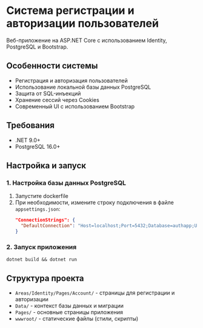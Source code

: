 # Система регистрации и авторизации пользователей

Веб-приложение на ASP.NET Core с использованием Identity, PostgreSQL и Bootstrap.

## Особенности системы

- Регистрация и авторизация пользователей
- Использование локальной базы данных PostgreSQL
- Защита от SQL-инъекций
- Хранение сессий через Cookies
- Современный UI с использованием Bootstrap

## Требования

- .NET 9.0+
- PostgreSQL 16.0+

## Настройка и запуск

### 1. Настройка базы данных PostgreSQL

1. Запустите dockerfile
2. При необходимости, измените строку подключения в файле `appsettings.json`:
   ```json
   "ConnectionStrings": {
     "DefaultConnection": "Host=localhost;Port=5432;Database=authapp;Username=postgres;Password=postgres"
   }
   ```

### 2. Запуск приложения

   ```
   dotnet build && dotnet run
   ```

## Структура проекта

- `Areas/Identity/Pages/Account/` - страницы для регистрации и авторизации
- `Data/` - контекст базы данных и миграции
- `Pages/` - основные страницы приложения
- `wwwroot/` - статические файлы (стили, скрипты) 

